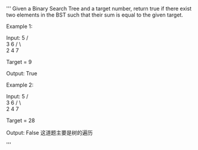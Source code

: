 '''
Given a Binary Search Tree and a target number, return true if there exist two elements in the BST such that their sum is equal to the given target.

Example 1:

Input:
    5
   / \
  3   6
 / \   \
2   4   7

Target = 9

Output: True

Example 2:

Input:
    5
   / \
  3   6
 / \   \
2   4   7

Target = 28

Output: False
这道题主要是树的遍历

'''
